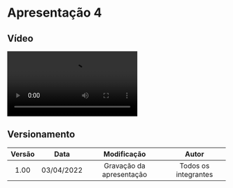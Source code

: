 # Apresentação 4

## Vídeo

![type:video](../videos/presentation6.mp4)

## Versionamento

| Versão |    Data    |       Modificação        |        Autor         |
| :----: | :--------: | :----------------------: | :------------------: |
|  1.00  | 03/04/2022 | Gravação da apresentação | Todos os integrantes |
